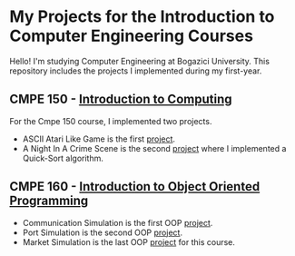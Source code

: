# My Projects for the Introduction to Computer Engineering Courses

Hello! I'm studying Computer Engineering at Bogazici University. This repository includes the projects I implemented during my first-year. 

## CMPE 150 - [Introduction to Computing](https://www.cmpe.boun.edu.tr/courses/cmpe150)
For the Cmpe 150 course, I implemented two projects.
* ASCII Atari Like Game is the first [project](First-Project-ASCII_Atari_Like_Game).
* A Night In A Crime Scene is the second [project](Quick-Sort-A_Night_In_A_Crime_Scene) where I implemented a Quick-Sort algorithm.
  
## CMPE 160 - [Introduction to Object Oriented Programming](https://www.cmpe.boun.edu.tr/courses/cmpe160)
* Communication Simulation is the first OOP [project](OOP-Communication_Simulation).
* Port Simulation is the second OOP [project](OOP-Port_Simulation).
* Market Simulation is the last OOP [project](OOP-Market_Simulation) for this course.

